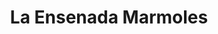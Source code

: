 ---
title: "La Ensenada Marmoles"
url: /santo-domingo-este/la-ensenada-marmoles/
shop: Baustoffe
---